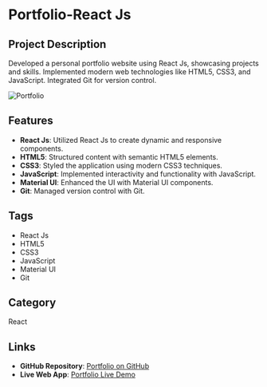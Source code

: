 # Portfolio-React Js

## Project Description

Developed a personal portfolio website using React Js, showcasing projects and skills. Implemented modern web technologies like HTML5, CSS3, and JavaScript. Integrated Git for version control.

![Portfolio](Portfolio.png)

## Features

- **React Js**: Utilized React Js to create dynamic and responsive components.
- **HTML5**: Structured content with semantic HTML5 elements.
- **CSS3**: Styled the application using modern CSS3 techniques.
- **JavaScript**: Implemented interactivity and functionality with JavaScript.
- **Material UI**: Enhanced the UI with Material UI components.
- **Git**: Managed version control with Git.

## Tags

- React Js
- HTML5
- CSS3
- JavaScript
- Material UI
- Git

## Category

React

## Links

- **GitHub Repository**: [Portfolio on GitHub](https://github.com/Akanksha261020/Portfolio)
- **Live Web App**: [Portfolio Live Demo](https://portfolio12-alpha.vercel.app/)
